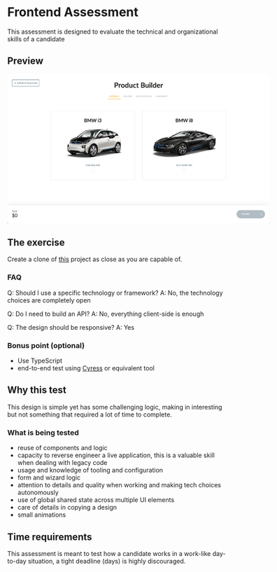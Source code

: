 # Frontend Assessment

This assessment is designed to evaluate the technical and organizational skills of a candidate

## Preview

<img src="./screen.png" style="max-width:600px;"/>

## The exercise

Create a clone of [this](https://codyhouse.co/demo/product-builder/index.html) project as close as you are capable of.

### FAQ

Q: Should I use a specific technology or framework?
A: No, the technology choices are completely open

Q: Do I need to build an API?
A: No, everything client-side is enough

Q: The design should be responsive?
A: Yes

### Bonus point (optional)

- Use TypeScript
- end-to-end test using [Cyress](https://www.cypress.io/) or equivalent tool

## Why this test

This design is simple yet has some challenging logic, making in interesting but not something that required a lot of time to complete.

### What is being tested

- reuse of components and logic
- capacity to reverse engineer a live application, this is a valuable skill when dealing with legacy code
- usage and knowledge of tooling and configuration
- form and wizard logic
- attention to details and quality when working and making tech choices autonomously
- use of global shared state across multiple UI elements
- care of details in copying a design
- small animations

## Time requirements

This assessment is meant to test how a candidate works in a work-like day-to-day situation, a tight deadline (days) is highly discouraged.
